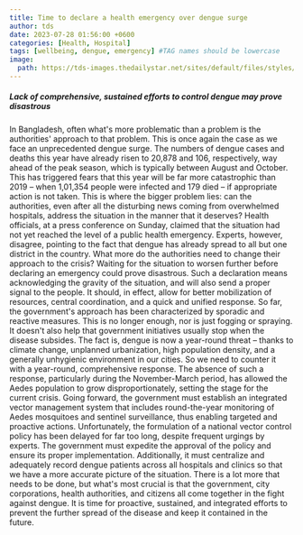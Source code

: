 ```yaml
---
title: Time to declare a health emergency over dengue surge
author: tds
date: 2023-07-28 01:56:00 +0600
categories: [Health, Hospital]
tags: [wellbeing, dengue, emergency] #TAG names should be lowercase
image:
  path: https://tds-images.thedailystar.net/sites/default/files/styles/very_big_1/public/images/2023/07/17/continued_dengue_surge_in_bangladesh.png?itok=slnRuJEb
---
```


##### Lack of comprehensive, sustained efforts to control dengue may prove disastrous
In Bangladesh, often what's more problematic than a problem is the authorities' approach to that problem. This is once again the case as we face an unprecedented dengue surge. The numbers of dengue cases and deaths this year have already risen to 20,878 and 106, respectively, way ahead of the peak season, which is typically between August and October. This has triggered fears that this year will be far more catastrophic than 2019 – when 1,01,354 people were infected and 179 died – if appropriate action is not taken.
This is where the bigger problem lies: can the authorities, even after all the disturbing news coming from overwhelmed hospitals, address the situation in the manner that it deserves? Health officials, at a press conference on Sunday, claimed that the situation had not yet reached the level of a public health emergency. Experts, however, disagree, pointing to the fact that dengue has already spread to all but one district in the country. What more do the authorities need to change their approach to the crisis? Waiting for the situation to worsen further before declaring an emergency could prove disastrous.
Such a declaration means acknowledging the gravity of the situation, and will also send a proper signal to the people. It should, in effect, allow for better mobilization of resources, central coordination, and a quick and unified response. So far, the government's approach has been characterized by sporadic and reactive measures. This is no longer enough, nor is just fogging or spraying. It doesn't also help that government initiatives usually stop when the disease subsides. The fact is, dengue is now a year-round threat – thanks to climate change, unplanned urbanization, high population density, and a generally unhygienic environment in our cities. So we need to counter it with a year-round, comprehensive response. The absence of such a response, particularly during the November-March period, has allowed the Aedes population to grow disproportionately, setting the stage for the current crisis.
Going forward, the government must establish an integrated vector management system that includes round-the-year monitoring of Aedes mosquitoes and sentinel surveillance, thus enabling targeted and proactive actions. Unfortunately, the formulation of a national vector control policy has been delayed for far too long, despite frequent urgings by experts. The government must expedite the approval of the policy and ensure its proper implementation. Additionally, it must centralize and adequately record dengue patients across all hospitals and clinics so that we have a more accurate picture of the situation.
There is a lot more that needs to be done, but what's most crucial is that the government, city corporations, health authorities, and citizens all come together in the fight against dengue. It is time for proactive, sustained, and integrated efforts to prevent the further spread of the disease and keep it contained in the future.

